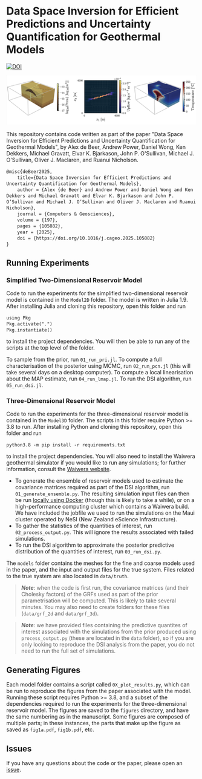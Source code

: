 # Data Space Inversion for Efficient Predictions and Uncertainty Quantification for Geothermal Models

[![DOI](https://zenodo.org/badge/DOI/10.5281/zenodo.12193947.svg)](https://doi.org/10.5281/zenodo.12193947)

![3D Reservoir Model](3d_model.png)

This repository contains code written as part of the paper "Data Space Inversion for Efficient Predictions and Uncertainty Quantification for Geothermal Models", by Alex de Beer, Andrew Power, Daniel Wong, Ken Dekkers, Michael Gravatt, Elvar K. Bjarkason, John P. O'Sullivan, Michael J. O'Sullivan, Oliver J. Maclaren, and Ruanui Nicholson.

```
@misc{deBeer2025,
    title={Data Space Inversion for Efficient Predictions and Uncertainty Quantification for Geothermal Models}, 
    author = {Alex {de Beer} and Andrew Power and Daniel Wong and Ken Dekkers and Michael Gravatt and Elvar K. Bjarkason and John P. O’Sullivan and Michael J. O’Sullivan and Oliver J. Maclaren and Ruanui Nicholson},
    journal = {Computers & Geosciences},
    volume = {197},
    pages = {105882},
    year = {2025},
    doi = {https://doi.org/10.1016/j.cageo.2025.105882}
}
```

## Running Experiments

### Simplified Two-Dimensional Reservoir Model

Code to run the experiments for the simplified two-dimensional reservoir model is contained in the `Model2D` folder. The model is written in Julia 1.9. After installing Julia and cloning this repository, open this folder and run
```
using Pkg
Pkg.activate(".")
Pkg.instantiate()
```
to install the project dependencies. You will then be able to run any of the scripts at the top level of the folder.

To sample from the prior, run `01_run_pri.jl`. To compute a full characterisation of the posterior using MCMC, run `02_run_pcn.jl` (this will take several days on a desktop computer). To compute a local linearisation about the MAP estimate, run `04_run_lmap.jl`. To run the DSI algorithm, run `05_run_dsi.jl`.

### Three-Dimensional Reservoir Model

Code to run the experiments for the three-dimensional reservoir model is contained in the `Model3D` folder. The scripts in this folder require Python >= 3.8 to run. After installing Python and cloning this repository, open this folder and run
```
python3.8 -m pip install -r requirements.txt
```
to install the project dependencies. You will also need to install the Waiwera geothermal simulator if you would like to run any simulations; for further information, consult the [Waiwera website](https://waiwera.github.io). 

 - To generate the ensemble of reservoir models used to estimate the covariance matrices required as part of the DSI algorithm, run `01_generate_ensemble.py`. The resulting simulation input files can then be run [locally using Docker](https://waiwera.readthedocs.io/en/latest/run.html) (though this is likely to take a while), or on a high-performance computing cluster which contains a Waiwera build. We have included the jobfile we used to run the simulations on the Maui cluster operated by NeSI (New Zealand eScience Infrastructure).
 - To gather the statistics of the quantities of interest, run `02_process_output.py`. This will ignore the results associated with failed simulations. 
 - To run the DSI algorithm to approximate the posterior predictive distribution of the quantities of interest, run `03_run_dsi.py`.

The `models` folder contains the meshes for the fine and coarse models used in the paper, and the input and output files for the true system. Files related to the true system are also located in `data/truth`. 

> **_Note_**:  when the code is first run, the covariance matrices (and their Cholesky factors) of the GRFs used as part of the prior parametrisation will be computed. This is likely to take several minutes. You may also need to create folders for these files (`data/grf_2d` and `data/grf_3d`).

> **_Note_**: we have provided files containing the predictive quantites of interest associated with the simulations from the prior produced using `process_output.py` (these are located in the `data` folder), so if you are only looking to reproduce the DSI analysis from the paper, you do not need to run the full set of simulations.

## Generating Figures

Each model folder contains a script called `0X_plot_results.py`, which can be run to reproduce the figures from the paper associated with the model. Running these script requires Python >= 3.8, and a subset of the dependencies required to run the experiments for the three-dimensional reservoir model. The figures are saved to the `figures` directory, and have the same numbering as in the manuscript. Some figures are composed of multiple parts; in these instances, the parts that make up the figure as saved as `fig1a.pdf`, `fig1b.pdf`, etc. 

## Issues

If you have any questions about the code or the paper, please open an [issue](https://github.com/alexgdebeer/GeothermalDSI/issues).
